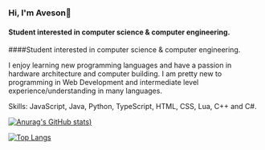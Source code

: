 ### Hi, I'm Aveson👋
#### Student interested in computer science & computer engineering.
####Student interested in computer science & computer engineering.

I enjoy learning new programming languages and have a passion in hardware architecture and computer building. I am pretty new to programming in Web Development and intermediate level experience/understanding in many languages.

Skills: JavaScript, Java, Python, TypeScript, HTML, CSS, Lua, C++ and C#. 

[![Anurag's GitHub stats](https://github-readme-stats.vercel.app/api?username=AvesonThyBot&theme=darcula))](https://github.com/anuraghazra/github-readme-stats)


[![Top Langs](https://github-readme-stats.vercel.app/api/top-langs/?username=anuraghazra)](https://github.com/anuraghazra/github-readme-stats)


